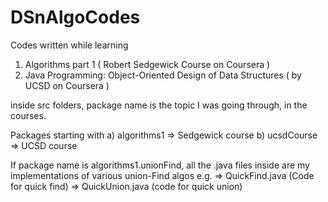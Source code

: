 # DSnAlgoCodes
Codes written while learning 
1. Algorithms part 1 ( Robert Sedgewick Course on Coursera )
2. Java Programming: Object-Oriented Design of Data Structures ( by UCSD on Coursera )

inside src folders, package name is the topic I was going through, in the courses.

Packages starting with 
a) algorithms1 => Sedgewick course
b) ucsdCourse => UCSD course

If package name is algorithms1.unionFind, all the .java files inside are my implementations of various union-Find algos
e.g.
=> QuickFind.java  (Code for quick find)
=> QuickUnion.java (code for quick union)

